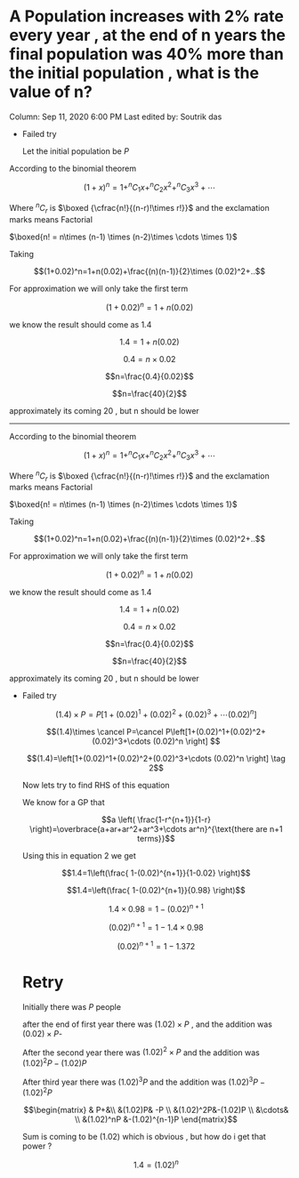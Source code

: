# A Population increases with 2% rate every year , at the end of n years the final population was 40% more than the initial population , what is the value of n?

Column: Sep 11, 2020 6:00 PM
Last edited by: Soutrik das

- Failed try

    Let the initial population be $P$ 

According to the binomial theorem

$$(1+x)^n=1+^nC_1x+^nC_2x^2+^nC_3x^3+\cdots $$

Where $^nC_r$ is $\boxed {\cfrac{n!}{(n-r)!\times r!}}$  and the exclamation marks means Factorial 

 $\boxed{n! = n\times (n-1) \times (n-2)\times \cdots \times 1}$

Taking 

$$(1+0.02)^n=1+n(0.02)+\frac{(n)(n-1)}{2}\times (0.02)^2+..$$

For approximation we will only take the first term 

$$(1+0.02)^n=1+n(0.02)$$

we know the result should come as $1.4$

$$1.4=1+n(0.02)$$

$$0.4=n\times 0.02$$

$$n=\frac{0.4}{0.02}$$

$$n=\frac{40}{2}$$

approximately its coming 20 , but n should be lower 

---

According to the binomial theorem

$$(1+x)^n=1+^nC_1x+^nC_2x^2+^nC_3x^3+\cdots $$

Where $^nC_r$ is $\boxed {\cfrac{n!}{(n-r)!\times r!}}$  and the exclamation marks means Factorial 

 $\boxed{n! = n\times (n-1) \times (n-2)\times \cdots \times 1}$

Taking 

$$(1+0.02)^n=1+n(0.02)+\frac{(n)(n-1)}{2}\times (0.02)^2+..$$

For approximation we will only take the first term 

$$(1+0.02)^n=1+n(0.02)$$

we know the result should come as $1.4$

$$1.4=1+n(0.02)$$

$$0.4=n\times 0.02$$

$$n=\frac{0.4}{0.02}$$

$$n=\frac{40}{2}$$

approximately its coming 20 , but n should be lower 

- Failed try

    $$(1.4)\times P=P\left[1+(0.02)^1+(0.02)^2+(0.02)^3+\cdots (0.02)^n \right] $$

    $$(1.4)\times \cancel P=\cancel P\left[1+(0.02)^1+(0.02)^2+(0.02)^3+\cdots (0.02)^n \right] $$

    $$(1.4)=\left[1+(0.02)^1+(0.02)^2+(0.02)^3+\cdots (0.02)^n \right]  \tag 2$$

    Now lets try to find RHS of this equation 

    We know for a GP that 

    $$a \left( \frac{1-r^{n+1}}{1-r} \right)=\overbrace{a+ar+ar^2+ar^3+\cdots ar^n}^{\text{there are n+1 terms}}$$

    Using this in equation $2$ we get

    $$1.4=1\left(\frac{ 1-(0.02)^{n+1}}{1-0.02} \right)$$

    $$1.4=\left(\frac{ 1-(0.02)^{n+1}}{0.98} \right)$$

    $$1.4 \times 0.98=1-(0.02)^{n+1}$$

    $$(0.02)^{n+1}=1-1.4 \times 0.98$$

    $$(0.02)^{n+1}=1-1.372$$

    # Retry

    Initially there was $P$ people 

    after the end of first year there was $(1.02)\times P$ , and the addition was $(0.02)\times P$- 

    After the second year there was $(1.02)^2\times P$ and the addition was $(1.02)^2P-(1.02)P$

    After third year there was $(1.02)^3P$ and the addition was $(1.02)^3P-(1.02)^2P$

     

    $$\begin{matrix}
    & P+&\\
    &(1.02)P& -P \\
    &(1.02)^2P&-(1.02)P \\
    &\cdots& \\
    &(1.02)^nP &-(1.02)^{n-1}P
    \end{matrix}$$

    Sum is coming to be $(1.02)$ which is obvious , but how do i get that power ?

    $$1.4=(1.02)^n$$